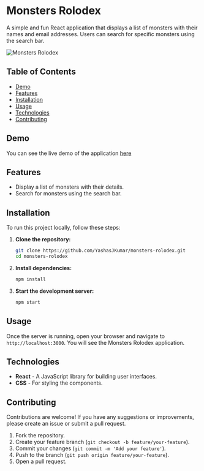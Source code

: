 
# Monsters Rolodex

A simple and fun React application that displays a list of monsters with their names and email addresses. Users can search for specific monsters using the search bar.

![Monsters Rolodex](https://github.com/user-attachments/assets/5838f689-0088-4737-ae0d-78ada8fe85ba)

## Table of Contents
- [Demo](#demo)
- [Features](#features)
- [Installation](#installation)
- [Usage](#usage)
- [Technologies](#technologies)
- [Contributing](#contributing)
  
## Demo
You can see the live demo of the application [here](https://yashasjkumar.github.io/monsters-rolodex/)

## Features
- Display a list of monsters with their details.
- Search for monsters using the search bar.

## Installation
To run this project locally, follow these steps:

1. **Clone the repository:**
    ```bash
    git clone https://github.com/YashasJKumar/monsters-rolodex.git
    cd monsters-rolodex
    ```

2. **Install dependencies:**
    ```bash
    npm install
    ```

3. **Start the development server:**
    ```bash
    npm start
    ```

## Usage
Once the server is running, open your browser and navigate to `http://localhost:3000`. You will see the Monsters Rolodex application.

## Technologies
- **React** - A JavaScript library for building user interfaces.
- **CSS** - For styling the components.

## Contributing
Contributions are welcome! If you have any suggestions or improvements, please create an issue or submit a pull request.

1. Fork the repository.
2. Create your feature branch (`git checkout -b feature/your-feature`).
3. Commit your changes (`git commit -m 'Add your feature'`).
4. Push to the branch (`git push origin feature/your-feature`).
5. Open a pull request.

